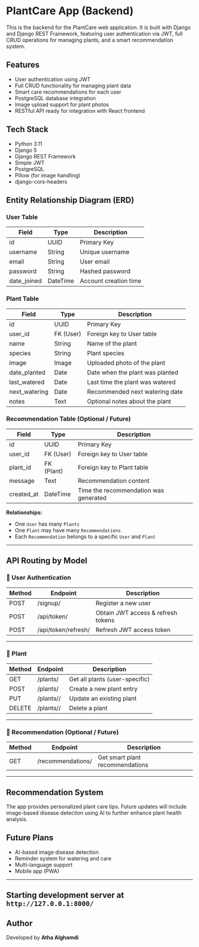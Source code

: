 # PlantCare App (Backend)

This is the backend for the PlantCare web application. It is built with Django and Django REST Framework, featuring user authentication via JWT, full CRUD operations for managing plants, and a smart recommendation system.

## Features

- User authentication using JWT  
- Full CRUD functionality for managing plant data  
- Smart care recommendations for each user  
- PostgreSQL database integration  
- Image upload support for plant photos  
- RESTful API ready for integration with React frontend  

## Tech Stack

- Python 3.11  
- Django 5  
- Django REST Framework  
- Simple JWT  
- PostgreSQL  
- Pillow (for image handling)  
- django-cors-headers  

## Entity Relationship Diagram (ERD)

### User Table

| Field       | Type      | Description              |
|-------------|-----------|--------------------------|
| id          | UUID      | Primary Key              |
| username    | String    | Unique username          |
| email       | String    | User email               |
| password    | String    | Hashed password          |
| date_joined | DateTime  | Account creation time    |

### Plant Table

| Field          | Type       | Description                          |
|----------------|------------|--------------------------------------|
| id             | UUID       | Primary Key                          |
| user_id        | FK (User)  | Foreign key to User table            |
| name           | String     | Name of the plant                    |
| species        | String     | Plant species                        |
| image          | Image      | Uploaded photo of the plant          |
| date_planted   | Date       | Date when the plant was planted      |
| last_watered   | Date       | Last time the plant was watered      |
| next_watering  | Date       | Recommended next watering date       |
| notes          | Text       | Optional notes about the plant       |

### Recommendation Table (Optional / Future)

| Field       | Type        | Description                            |
|-------------|-------------|----------------------------------------|
| id          | UUID        | Primary Key                            |
| user_id     | FK (User)   | Foreign key to User table              |
| plant_id    | FK (Plant)  | Foreign key to Plant table             |
| message     | Text        | Recommendation content                 |
| created_at  | DateTime    | Time the recommendation was generated  |

**Relationships:**
- One `User` has many `Plants`  
- One `Plant` may have many `Recommendations`  
- Each `Recommendation` belongs to a specific `User` and `Plant`  

---

## API Routing by Model

### 🔐 User Authentication

| Method | Endpoint              | Description                          |
|--------|-----------------------|--------------------------------------|
| POST   | /signup/              | Register a new user                  |
| POST   | /api/token/           | Obtain JWT access & refresh tokens   |
| POST   | /api/token/refresh/   | Refresh JWT access token             |

---

### 🌱 Plant

| Method | Endpoint         | Description                      |
|--------|------------------|----------------------------------|
| GET    | /plants/         | Get all plants (user-specific)   |
| POST   | /plants/         | Create a new plant entry         |
| PUT    | /plants/<id>/    | Update an existing plant         |
| DELETE | /plants/<id>/    | Delete a plant                   |

---

### 🧠 Recommendation (Optional / Future)

| Method | Endpoint            | Description                          |
|--------|---------------------|--------------------------------------|
| GET    | /recommendations/   | Get smart plant recommendations      |

---

## Recommendation System

The app provides personalized plant care tips. Future updates will include image-based disease detection using AI to further enhance plant health analysis.

## Future Plans

- AI-based image disease detection  
- Reminder system for watering and care  
- Multi-language support  
- Mobile app (PWA)  

---

## Starting development server at `http://127.0.0.1:8000/`

## Author

Developed by **Atha Alghamdi**
